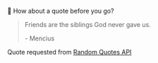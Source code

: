 📣 How about a quote before you go?

> Friends are the siblings God never gave us.
>
> <p>- Mencius</p>

Quote requested from [Random Quotes API](https://github.com/lukePeavey/quotable)
